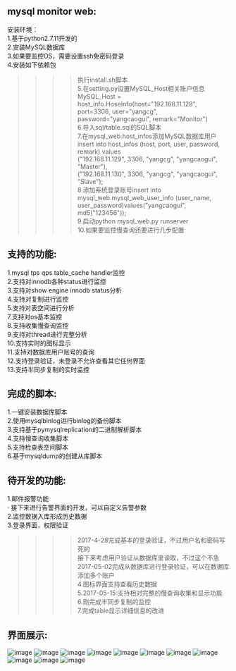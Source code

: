 ## mysql monitor web:</br>
安装环境：</br>
1.基于python2.7.11开发的</br>
2.安装MySQL数据库</br>
3.如果要监控OS，需要设置ssh免密码登录</br>
4.安装如下依赖包</br>
>>>> 执行install.sh脚本</br>
5.在setting.py设置MySQL_Host相关账户信息</br>
>>>> MySQL_Host = host_info.HoseInfo(host="192.168.11.128", port=3306, user="yangcg", password="yangcaogui", remark="Monitor")</br>
6.导入sql/table.sql的SQL脚本</br>
7.在mysql_web.host_infos添加MySQL数据库用户</br>
>>>> insert into host_infos (host, port, user, password, remark) values</br>
>>>> ("192.168.11.129", 3306, "yangcg", "yangcaogui", "Master"),</br>
>>>> ("192.168.11.130", 3306, "yangcg", "yangcaogui", "Slave");</br>
8.添加系统登录账号insert into mysql_web.mysql_web_user_info (user_name, user_password)values("yangcaogui", md5("123456"));</br>
9.启动python mysql_web.py runserver</br>
10.如果要监控慢查询还要进行几步配置</br>

## 支持的功能:</br>
1.mysql tps qps table_cache handler监控</br>
2.支持对innodb各种status进行监控</br>
3.支持对show engine innodb status分析</br>
4.支持对复制进行监控</br>
5.支持对表空间进行分析</br>
7.支持对os基本监控</br>
8.支持收集慢查询监控</br>
9.支持对thread进行完整分析</br>
10.支持实时的图标显示</br>
11.支持对数据库用户账号的查询</br>
12.支持登录验证，未登录不允许查看其它任何界面</br>
13.支持半同步复制的实时监控</br>

## 完成的脚本:
1.一键安装数据库脚本</br>
2.使用mysqlbinlog进行binlog的备份脚本</br>
3.支持基于pymysqlreplication的二进制解析脚本</br>
4.支持慢查询收集脚本</br>
5.支持检查表空间脚本</br>
6.基于mysqldump的创建从库脚本</br>

## 待开发的功能:</br>
1.邮件报警功能</br>
·   接下来进行告警界面的开发，可以自定义告警参数</br>
2.监控数据入库形成历史数据</br>
3.登录界面，权限验证</br>
>>>> 2017-4-28完成基本的登录验证，不过用户名和密码写死的</br>
>>>> 接下来考虑用户验证从数据库里读取，不过这个不急</br>
>>>> 2017-05-02完成从数据库进行登录验证，可以在数据库添加多个账户</br>
4.图标界面支持查看历史数据</br>
5.2017-05-15:支持相对完整的慢查询收集和显示功能</br>
6.刚完成半同步复制的监控</br>
7.完成table显示详细信息的改进</br>

## 界面展示:</br>
![image](https://github.com/ycg/mysql_web/blob/master/static/img/111.png)
![image](https://github.com/ycg/mysql_web/blob/master/static/img/112.png)
![image](https://github.com/ycg/mysql_web/blob/master/static/img/113.png)
![image](https://github.com/ycg/mysql_web/blob/master/static/img/114.png)
![image](https://github.com/ycg/mysql_web/blob/master/static/img/115.png)
![image](https://github.com/ycg/mysql_web/blob/master/static/img/116.png)
![image](https://github.com/ycg/mysql_web/blob/master/static/img/117.png)
![image](https://github.com/ycg/mysql_web/blob/master/static/img/118.png)
![image](https://github.com/ycg/mysql_web/blob/master/static/img/119.png)
![image](https://github.com/ycg/mysql_web/blob/master/static/img/120.png)
![image](https://github.com/ycg/mysql_web/blob/master/static/img/121.png)
